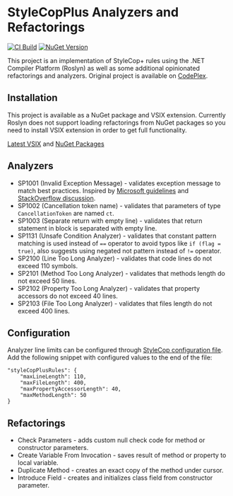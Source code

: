 # StyleCopPlus Analyzers and Refactorings

[![CI Build](https://github.com/sergey-rybalkin/StyleCopPlus/actions/workflows/ci.yml/badge.svg?branch=master)](https://github.com/sergey-rybalkin/StyleCopPlus/actions/workflows/ci.yml)
[![NuGet Version](https://img.shields.io/nuget/v/StyleCopPlus)](https://www.nuget.org/packages/StyleCopPlus)

This project is an implementation of StyleCop+ rules using the .NET Compiler Platform (Roslyn) as well as some
additional opinionated refactorings and analyzers. Original project is available on
[CodePlex](https://stylecopplus.codeplex.com/).

## Installation
This project is available as a NuGet package and VSIX extension. Currently Roslyn does not support loading
refactorings from NuGet packages so you need to install VSIX extension in order to get full functionality.

[Latest VSIX](https://github.com/sergey-rybalkin/StyleCopPlus/releases) and [NuGet Packages](https://www.nuget.org/packages/StyleCopPlus/)

## Analyzers

 - SP1001 (Invalid Exception Message) - validates exception message to match best practices. Inspired by [Microsoft guidelines](https://docs.microsoft.com/en-us/dotnet/api/system.exception.message?view=netcore-3.1#remarks) and [StackOverflow discussion](https://stackoverflow.com/questions/1136829/do-you-end-your-exception-messages-with-a-period/34136055).
 - SP1002 (Cancellation token name) - validates that parameters of type `CancellationToken` are named `ct`.
 - SP1003 (Separate return with empty line) - validates that return statement in block is separated with empty line.
 - SP1131 (Unsafe Condition Analyzer) - validates that constant pattern matching is used instead of `==` operator to avoid typos like `if (flag = true)`, also suggests using negated not pattern instead of `!=` operator.
 - SP2100 (Line Too Long Analyzer) - validates that code lines do not exceed 110 symbols.
 - SP2101 (Method Too Long Analyzer) - validates that methods length do not exceed 50 lines.
 - SP2102 (Property Too Long Analyzer) - validates that property accessors do not exceed 40 lines.
 - SP2103 (File Too Long Analyzer) - validates that files length do not exceed 400 lines.

## Configuration
Analyzer line limits can be configured through [StyleCop configuration file](https://github.com/DotNetAnalyzers/StyleCopAnalyzers/blob/master/documentation/Configuration.md). Add the following snippet with configured values
to the end of the file:

    "styleCopPlusRules": {
        "maxLineLength": 110,
        "maxFileLength": 400,
        "maxPropertyAccessorLength": 40,
        "maxMethodLength": 50
    }

## Refactorings

 - Check Parameters - adds custom null check code for method or constructor parameters.
 - Create Variable From Invocation - saves result of method or property to local variable.
 - Duplicate Method - creates an exact copy of the method under cursor.
 - Introduce Field - creates and initializes class field from constructor parameter.
